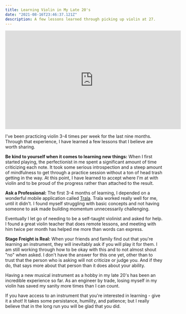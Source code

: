 ```yaml
---
title: Learning Violin in My Late 20's
date: "2021-08-16T23:46:37.121Z"
description: A few lessons learned through picking up violin at 27.
---
```

<iframe width="560" height="315" src="https://www.youtube.com/embed/TnQKEH7qOUA" title="YouTube video player" frameborder="0" allow="accelerometer; autoplay; clipboard-write; encrypted-media; gyroscope; picture-in-picture" allowfullscreen></iframe>

I've been practicing violin 3-4 times per week for the last nine months. Through that experience, I have learned a few lessons that I believe are worth sharing.

**Be kind to yourself when it comes to learning new things:** When I first started playing, the perfectionist in me spent a significant amount of time criticizing each note. It took some serious introspection and a steep amount of mindfulness to get through a practice session without a ton of head trash getting in the way. At this point, I have learned to accept where I'm at with violin and to be proud of the progress rather than attached to the result.

**Ask a Professional:** The first 3-4 months of learning, I depended on a wonderful mobile application called [Trala](https://www.trala.com/). Trala worked really well for me, until it didn't. I found myself struggling with basic concepts and not having someone to ask made building momentum unnecessarily challenging.

Eventually I let go of needing to be a self-taught violinist and asked for help. I found a great violin teacher that does remote lessons, and meeting with him twice per month has helped me more than words can express. 

**Stage Freight is Real:** When your friends and family find out that you're learning an instrument, they will inevitably ask if you will play it for them. I am still working through how to be okay with this and to not almost shout "no" when asked. I don't have the answer for this one yet, other than to trust that the person who is asking will not criticize or judge you. And if they do, that says more about that person than it does about your ability. 

Having a new musical instrument as a hobby in my late 20's has been an incredible experience so far. As an engineer by trade, losing myself in my violin has saved my sanity more times than I can count.

If you have access to an instrument that you're interested in learning - give it a shot! It takes some persistance, humility, and patience;  but I really believe that in the long run you will be glad that you did. 